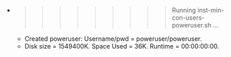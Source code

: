 * >>>>>>>>> Running inst-min-con-users-poweruser.sh ...
  * Created poweruser: Username/pwd = poweruser/poweruser.
  * Disk size = 1549400K. Space Used = 36K. Runtime = 00:00:00:00.

